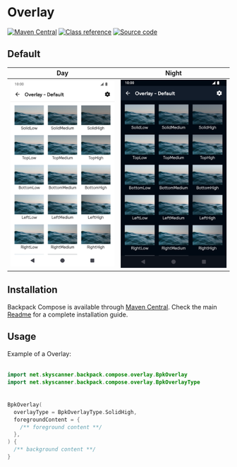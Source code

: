 # Overlay

[![Maven Central](https://img.shields.io/maven-central/v/net.skyscanner.backpack/backpack-compose)](https://search.maven.org/artifact/net.skyscanner.backpack/backpack-compose)
[![Class reference](https://img.shields.io/badge/Class%20reference-Android-blue)](https://backpack.github.io/android/backpack-compose/net.skyscanner.backpack.compose.overlay)
[![Source code](https://img.shields.io/badge/Source%20code-GitHub-lightgrey)](https://github.com/backpack/android/tree/main/backpack-compose/src/main/kotlin/net/skyscanner/backpack/compose/overlay)

## Default

| Day | Night |
| --- | --- |
| <img src="https://raw.githubusercontent.com/backpack/android/main/docs/compose/Overlay/screenshots/default.png" alt="Overlay component" width="375" /> | <img src="https://raw.githubusercontent.com/backpack/android/main/docs/compose/Overlay/screenshots/default_dm.png" alt="Overlay component - dark mode" width="375" /> |

## Installation

Backpack Compose is available
through [Maven Central](https://search.maven.org/artifact/net.skyscanner.backpack/backpack-compose). Check the
main [Readme](https://github.com/skyscanner/backpack-android#installation) for a complete installation guide.

## Usage

Example of a Overlay:

```Kotlin

import net.skyscanner.backpack.compose.overlay.BpkOverlay
import net.skyscanner.backpack.compose.overlay.BpkOverlayType


BpkOverlay(
  overlayType = BpkOverlayType.SolidHigh,
  foregroundContent = {
    /** foreground content **/
  },
) {
  /** background content **/
}
```

